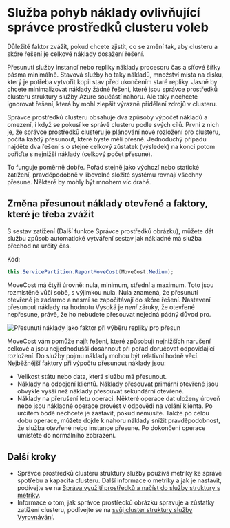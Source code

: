<properties
   pageTitle="Správce služeb struktury clusteru zdroje: pohybu nákladů | Microsoft Azure"
   description="Přehled nákladů pohybu pro službu struktury služby"
   services="service-fabric"
   documentationCenter=".net"
   authors="masnider"
   manager="timlt"
   editor=""/>

<tags
   ms.service="Service-Fabric"
   ms.devlang="dotnet"
   ms.topic="article"
   ms.tgt_pltfrm="NA"
   ms.workload="NA"
   ms.date="08/19/2016"
   ms.author="masnider"/>

# <a name="service-movement-cost-for-influencing-cluster-resource-manager-choices"></a>Služba pohyb náklady ovlivňující správce prostředků clusteru voleb
Důležité faktor zvážit, pokud chcete zjistit, co se změní tak, aby clusteru a skóre řešení je celkové náklady dosažení řešení.

Přesunutí služby instancí nebo repliky náklady procesoru čas a síťové šířky pásma minimálně. Stavová služby ho taky nákladů, množství místa na disku, který je potřeba vytvořit kopii stav před ukončením staré repliky. Jasně by chcete minimalizovat náklady žádné řešení, které jsou správce prostředků clusteru struktury služby Azure součástí nahoru. Ale taky nechcete ignorovat řešení, která by mohl zlepšit výrazně přidělení zdrojů v clusteru.

Správce prostředků clusteru obsahuje dva způsoby výpočet nákladů a omezení, i když se pokusí ke správě clusteru podle svých cílů. První z nich je, že správce prostředků clusteru je plánování nové rozložení pro clusteru, počítá každý přesunout, které byste měli přesně. Jednoduchý případu najděte dva řešení s o stejné celkový zůstatek (výsledek) na konci potom pořiďte s nejnižší náklady (celkový počet přesune).

To funguje poměrně dobře. Pořád stejně jako výchozí nebo statické zatížení, pravděpodobně v libovolné složité systému rovnají všechny přesune. Některé by mohly být mnohem víc drahé.

## <a name="changing-a-replicas-move-cost-and-factors-to-consider"></a>Změna přesunout náklady otevřené a faktory, které je třeba zvážit
S sestav zatížení (Další funkce Správce prostředků obrázku), můžete dát službu způsob automatické vytváření sestav jak nákladné má služba přechod na určitý čas.

Kód:

```csharp
this.ServicePartition.ReportMoveCost(MoveCost.Medium);
```

MoveCost má čtyři úrovně: nula, minimum, střední a maximum. Toto jsou rozmístěné vůči sobě, s výjimkou nula. Nula znamená, že přesunutí otevřené je zadarmo a nesmí se započítávají do skóre řešení. Nastavení přesunout náklady na hodnotu Vysoká je *není* záruky, že otevřené nepřesune, právě, že ho nebudete přesouvat nejedná pádný důvod pro.

![Přesunutí náklady jako faktor při výběru repliky pro přesun][Image1]

MoveCost vám pomůže najít řešení, které způsobují nejnižších narušení celkové a jsou nejjednodušší dosáhnout při pořád doručovat odpovídající rozložení. Do služby pojmu náklady mohou být relativní hodně věcí. Nejběžnější faktory při výpočtu přesunout náklady jsou:

- Velikost státu nebo data, která službu má přesunout.
- Náklady na odpojení klientů. Náklady přesouvat primární otevřené jsou obvykle vyšší než náklady přesouvat sekundární otevřené.
- Náklady na přerušení letu operaci. Některé operace dat uloženy úroveň nebo jsou nákladné operace provést v odpovědi na volání klienta. Po určitém bodě nechcete je zastavit, pokud nemusíte. Takže po celou dobu operace, můžete dojde k nahoru náklady snížit pravděpodobnost, že služba otevřené nebo instance přesune. Po dokončení operace umístěte do normálního zobrazení.

## <a name="next-steps"></a>Další kroky
- Správce prostředků clusteru struktury služby používá metriky ke správě spotřebu a kapacita clusteru. Další informace o metriky a jak je nastavit, podívejte se na [Správa využití prostředků a načíst do služby struktury s metriky](service-fabric-cluster-resource-manager-metrics.md).
- Informace o tom, jak správce prostředků obrázku spravuje a zůstatky zatížení clusteru, podívejte se na [svůj cluster struktury služby Vyrovnávání](service-fabric-cluster-resource-manager-balancing.md).

[Image1]:./media/service-fabric-cluster-resource-manager-movement-cost/service-most-cost-example.png
